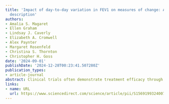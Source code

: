 ```yaml
---
title: 'Impact of day-to-day variation in FEV1 on measures of change: A conceptual
  description'
authors:
- Amalia S. Magaret
- Ellen Graham
- Lindsay J. Caverly
- Elizabeth A. Cromwell
- Alex Paynter
- Margaret Rosenfeld
- Christina S. Thornton
- Christopher H. Goss
date: '2024-09-01'
publishDate: '2024-12-28T00:23:41.507280Z'
publication_types:
- article-journal
abstract: Clinical trials often demonstrate treatment efficacy through change in forced expiratory volume in one second (FEV1), comparing single FEV1 measurements from post- versus pre-treatment timepoints. Day-to-day variation in measured FEV1 is common for reasons such as diurnal variation and intermittent health changes, relative to a stable, monthly average. This variation can alter estimation of associations between change in FEV1 and baseline in predictable ways, through a phenomenon called regression to the mean. We quantify and explain day-to-day variation in percent-predicted FEV1 (ppFEV1) from 4 previous trials, and we present a statistical, data-driven explanation for potential bias in ceiling and floor effects due to commonly observed amounts of variation. We recommend accounting for variation when assessing associations between baseline value and change in CF outcomes in single-arm trials, and we consider possible impact of variation on conventional standards for study eligibility.
links:
- name: URL
  url: https://www.sciencedirect.com/science/article/pii/S1569199324007902
---
```

